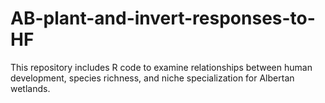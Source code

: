 # AB-plant-and-invert-responses-to-HF

This repository includes R code to examine relationships between human development, species richness, and niche specialization for Albertan wetlands. 
